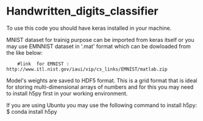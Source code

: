 # Handwritten_digits_classifier

To use this code you should have keras installed in your machine.

MNIST dataset for trainig purpose can be imported from keras itself or you may use EMNNIST dataset in '.mat' format which can be dowloaded from the like below:

        #link  for EMNIST : http://www.itl.nist.gov/iaui/vip/cs_links/EMNIST/matlab.zip
        
  Model's  weights are saved to HDF5 format. This is a grid format that is ideal for storing multi-dimensional arrays of numbers and for this you may need to install h5py first in your working environment.
  
 If you are using Ubuntu you may use the following command to install h5py:  
                     $ conda install h5py
 
